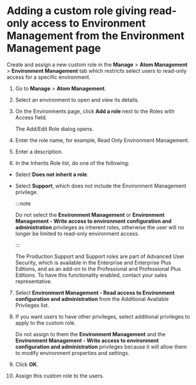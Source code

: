 # Adding a custom role giving read-only access to Environment Management from the Environment Management page

<head>
  <meta name="guidename" content="Platform"/>
  <meta name="context" content="GUID-3b4fda96-216b-4b37-8f36-d783369e02ec"/>
</head>

Create and assign a new custom role in the **Manage** \> **Atom Management** \> **Environment Management** tab which restricts select users to read-only access for a specific environment.

1. Go to **Manage** \> **Atom Management**.

2. Select an environment to open and view its details.

3. On the Environments page, click **Add a role** next to the Roles with Access field.

   The Add/Edit Role dialog opens.

4. Enter the role name, for example, Read Only Environment Management.

5. Enter a description.

6.  In the Inherits Role list, do one of the following:

   - Select **Does not inherit a role**.
   - Select **Support**, which does not include the Environment Management privilege.

      :::note 
        
      Do not select the **Environment Management** or **Environment Management - Write access to environment configuration and administration** privileges as inherent roles, otherwise the user will no longer be limited to read-only environment access.

      :::
        
      The Production Support and Support roles are part of Advanced User Security, which is available in the Enterprise and Enterprise Plus Editions, and as an add-on to the Professional and Professional Plus Editions. To have this functionality enabled, contact your sales representative.

7. Select **Environment Management - Read access to Environment configuration and administration** from the Additional Available Privileges list.

8. If you want users to have other privileges, select additional privileges to apply to the custom role.

    Do not assign to them the **Environment Management** and the **Environment Management - Write access to environment configuration and administration** privileges because it will allow them to modify environment properties and settings.

9. Click **OK**.

10. Assign this custom role to the users.
